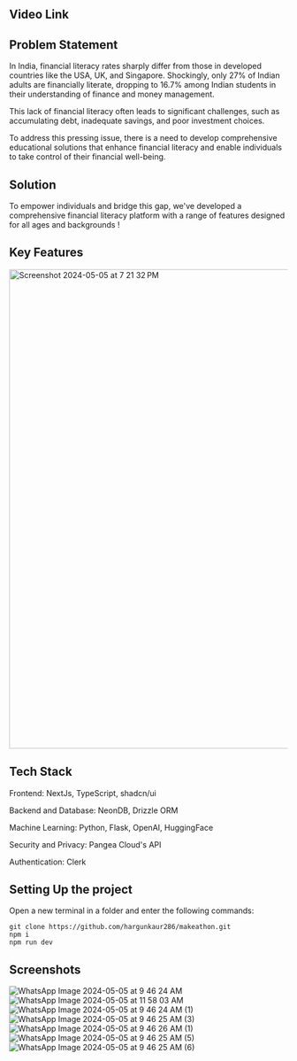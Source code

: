 ## Video Link


## Problem Statement

In India, financial literacy rates sharply differ from those in developed countries like the USA, UK, and Singapore. Shockingly, only 27% of Indian adults are financially literate, dropping to 16.7% among Indian students in their understanding of finance and money management.

This lack of financial literacy often leads to significant challenges, such as accumulating debt, inadequate savings, and poor investment choices.

To address this pressing issue, there is a need to develop comprehensive educational solutions that enhance financial literacy and enable individuals to take control of their financial well-being.

## Solution

To empower individuals and bridge this gap, we've developed a comprehensive financial literacy platform with a range of features designed for all ages and backgrounds !

## Key Features

<img width="866" alt="Screenshot 2024-05-05 at 7 21 32 PM" src="https://github.com/hargunkaur286/makeathon/assets/96698544/c0497010-bfd1-4c8d-9893-462335df89b0">

## Tech Stack

Frontend: NextJs, TypeScript, shadcn/ui

Backend and Database: NeonDB, Drizzle ORM

Machine Learning: Python, Flask, OpenAI, HuggingFace

Security and Privacy: Pangea Cloud's API

Authentication: Clerk

## Setting Up the project

Open a new terminal in a folder and enter the following commands:

```
git clone https://github.com/hargunkaur286/makeathon.git
npm i
npm run dev

```

## Screenshots
![WhatsApp Image 2024-05-05 at 9 46 24 AM](https://github.com/hargunkaur286/makeathon/assets/96698544/ecd8a4f0-8b51-4945-864a-e9aff6f72832)
![WhatsApp Image 2024-05-05 at 11 58 03 AM](https://github.com/hargunkaur286/makeathon/assets/96698544/7bd31b61-ed95-4d42-862c-44e83aec0298)
![WhatsApp Image 2024-05-05 at 9 46 24 AM (1)](https://github.com/hargunkaur286/makeathon/assets/96698544/6f2e6834-0c43-4c2d-9501-74057e4733c6)
![WhatsApp Image 2024-05-05 at 9 46 25 AM (3)](https://github.com/hargunkaur286/makeathon/assets/96698544/10095c6e-d70d-443f-b126-c9c1e6af4f22)
![WhatsApp Image 2024-05-05 at 9 46 26 AM (1)](https://github.com/hargunkaur286/makeathon/assets/96698544/54fa1115-39d9-4fd2-ba46-783c9b065748)
![WhatsApp Image 2024-05-05 at 9 46 25 AM (5)](https://github.com/hargunkaur286/makeathon/assets/96698544/50d97f5e-714d-4d58-baa0-f62a7363feee)
![WhatsApp Image 2024-05-05 at 9 46 25 AM (6)](https://github.com/hargunkaur286/makeathon/assets/96698544/d220f157-db63-40ae-a0bc-d17c25f2d6d7)



